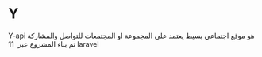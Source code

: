 # Y
Y-api 
هو موقع اجتماعي بسيط يعتمد على المجموعة او المجتمعات للتواصل والمشاركة 
تم بناء المشروع عبر 
‏ 11 laravel 

